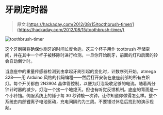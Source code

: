 # 牙刷定时器

> 原文:[https://hackaday.com/2012/08/15/toothbrush-timer/](https://hackaday.com/2012/08/15/toothbrush-timer/)

![](../Images/30c6da986200966621d96b0a10c9c631.png "toothbrush-timer")

这个牙刷架将确保你刷牙的时间长度合适。这三个杯子用作 tootbrush 存储空间，并在其中一个杯子被移除时进行检测。一旦你开始刷牙，前面的灯和后面的铃会自动倒计时。

当底座中的重量传感器检测到由拿起牙刷引起的变化时，计数序列开始。atmega 328——用 Arduino 风格的代码编程——然后打开安装在底座前部的所有白炽灯。每个开关都由 2N3904 晶体管控制，以便为灯泡吸收足够的电流。随着两分钟计时器的减少，灯泡一个接一个地熄灭。但也有听觉反馈机制。底座的背面是一个小铃铛。伺服系统上的锤子每 30 秒钟敲一次钟，让你知道你做得怎么样。整个系统由内部锂离子电池驱动，充电间隔约为三周。不要错过休息后找到的演示视频。